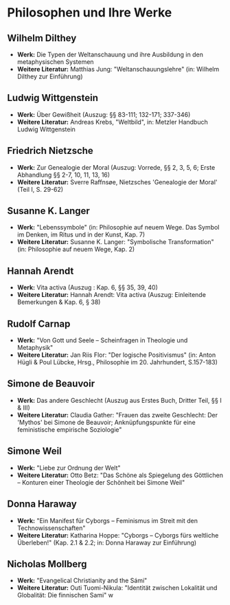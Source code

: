 # Philosophen und Ihre Werke

## Wilhelm Dilthey
- **Werk:** Die Typen der Weltanschauung und ihre Ausbildung in den metaphysischen Systemen
- **Weitere Literatur:** Matthias Jung: "Weltanschauungslehre" (in: Wilhelm Dilthey zur Einführung)

## Ludwig Wittgenstein
- **Werk:** Über Gewißheit (Auszug: §§ 83-111; 132-171; 337-346)
- **Weitere Literatur:** Andreas Krebs, "Weltbild", in: Metzler Handbuch Ludwig Wittgenstein

## Friedrich Nietzsche
- **Werk:** Zur Genealogie der Moral (Auszug: Vorrede, §§ 2, 3, 5, 6; Erste Abhandlung §§ 2-7, 10, 11, 13, 16)
- **Weitere Literatur:** Sverre Raffnsøe, Nietzsches 'Genealogie der Moral' (Teil I, S. 29-62)

## Susanne K. Langer
- **Werk:** "Lebenssymbole" (in: Philosophie auf neuem Wege. Das Symbol im Denken, im Ritus und in der Kunst, Kap. 7)
- **Weitere Literatur:** Susanne K. Langer: "Symbolische Transformation" (in: Philosophie auf neuem Wege, Kap. 2)

## Hannah Arendt
- **Werk:** Vita activa (Auszug : Kap. 6, §§ 35, 39, 40)
- **Weitere Literatur:** Hannah Arendt: Vita activa (Auszug: Einleitende Bemerkungen & Kap. 6, § 38)

## Rudolf Carnap
- **Werk:** "Von Gott und Seele – Scheinfragen in Theologie und Metaphysik"
- **Weitere Literatur:** Jan Riis Flor: "Der logische Positivismus" (in: Anton Hügli & Poul Lübcke, Hrsg., Philosophie im 20. Jahrhundert, S.157-183)

## Simone de Beauvoir
- **Werk:** Das andere Geschlecht (Auszug aus Erstes Buch, Dritter Teil, §§ I & III)
- **Weitere Literatur:** Claudia Gather: "Frauen das zweite Geschlecht: Der 'Mythos' bei Simone de Beauvoir; Anknüpfungspunkte für eine feministische empirische Soziologie"

## Simone Weil
- **Werk:** "Liebe zur Ordnung der Welt"
- **Weitere Literatur:** Otto Betz: "Das Schöne als Spiegelung des Göttlichen – Konturen einer Theologie der Schönheit bei Simone Weil"

## Donna Haraway
- **Werk:** "Ein Manifest für Cyborgs – Feminismus im Streit mit den Technowissenschaften"
- **Weitere Literatur:** Katharina Hoppe: "Cyborgs – Cyborgs fürs weltliche Überleben!" (Kap. 2.1 & 2.2; in: Donna Haraway zur Einführung)

## Nicholas Mollberg
- **Werk:** "Evangelical Christianity and the Sámi"
- **Weitere Literatur:** Outi Tuomi-Nikula: "Identität zwischen Lokalität und Globalität: Die finnischen Sami"
w